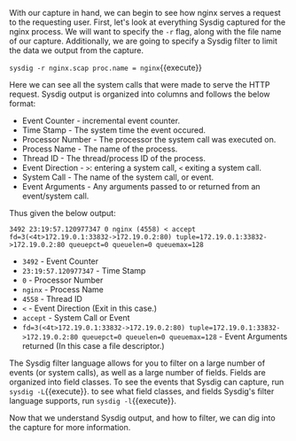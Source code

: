With our capture in hand, we can begin to see how nginx serves a request to the requesting user. First, let's look at everything Sysdig captured for the nginx process. We will want to specify the `-r` flag, along with the file name of our capture. Additionally, we are going to specify a Sysdig filter to limit the data we output from the capture. 

`sysdig -r nginx.scap proc.name = nginx`{{execute}}

Here we can see all the system calls that were made to serve the HTTP request. Sysdig output is organized into columns and follows the below format:
- Event Counter - incremental event counter.
- Time Stamp - The system time the event occured.
- Processor Number - The processor the system call was executed on.
- Process Name - The name of the process.
- Thread ID - The thread/process ID of the process. 
- Event Direction - `>`: entering a system call, `<` exiting a system call.
- System Call - The name of the system call, or event.
- Event Arguments - Any arguments passed to or returned from an event/system call.

Thus given the below output:
```
3492 23:19:57.120977347 0 nginx (4558) < accept fd=3(<4t>172.19.0.1:33832->172.19.0.2:80) tuple=172.19.0.1:33832->172.19.0.2:80 queuepct=0 queuelen=0 queuemax=128
```
- `3492` - Event Counter
- `23:19:57.120977347` - Time Stamp
- `0` - Processor Number
- `nginx` - Process Name
- `4558` - Thread ID
- `<` - Event Direction (Exit in this case.)
- `accept` - System Call or Event
- `fd=3(<4t>172.19.0.1:33832->172.19.0.2:80) tuple=172.19.0.1:33832->172.19.0.2:80 queuepct=0 queuelen=0 queuemax=128` - Event Arguments returned (In this case a file descriptor.)

The Sysdig filter language allows for you to filter on a large number of events (or system calls), as well as a large number of fields. Fields are organized into field classes. To see the events that Sysdig can capture, run `sysdig -L`{{execute}}. to see what field classes, and fields Sysdig's filter language supports, run `sysdig -l`{{execute}}.

Now that we understand Sysdig output, and how to filter, we can dig into the capture for more information.